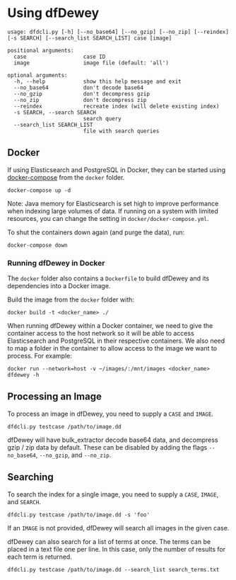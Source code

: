 # Using dfDewey

```shell
usage: dfdcli.py [-h] [--no_base64] [--no_gzip] [--no_zip] [--reindex] [-s SEARCH] [--search_list SEARCH_LIST] case [image]

positional arguments:
  case                  case ID
  image                 image file (default: 'all')

optional arguments:
  -h, --help            show this help message and exit
  --no_base64           don't decode base64
  --no_gzip             don't decompress gzip
  --no_zip              don't decompress zip
  --reindex             recreate index (will delete existing index)
  -s SEARCH, --search SEARCH
                        search query
  --search_list SEARCH_LIST
                        file with search queries
```

## Docker

If using Elasticsearch and PostgreSQL in Docker, they can be started using
[docker-compose](https://docs.docker.com/compose/install/) from the `docker`
folder.

```shell
docker-compose up -d
```

Note: Java memory for Elasticsearch is set high to improve performance when
indexing large volumes of data. If running on a system with limited resources,
you can change the setting in `docker/docker-compose.yml`.

To shut the containers down again (and purge the data), run:

```shell
docker-compose down
```

### Running dfDewey in Docker

The `docker` folder also contains a `Dockerfile` to build dfDewey and its
dependencies into a Docker image.

Build the image from the `docker` folder with:

```shell
docker build -t <docker_name> ./
```

When running dfDewey within a Docker container, we need to give the container
access to the host network so it will be able to access Elasticsearch and
PostgreSQL in their respective containers. We also need to map a folder in the
container to allow access to the image we want to process. For example:

```shell
docker run --network=host -v ~/images/:/mnt/images <docker_name> dfdewey -h
```

## Processing an Image

To process an image in dfDewey, you need to supply a `CASE` and `IMAGE`.

```shell
dfdcli.py testcase /path/to/image.dd
```

dfDewey will have bulk_extractor decode base64 data, and decompress gzip / zip
data by default. These can be disabled by adding the flags `--no_base64`,
`--no_gzip`, and `--no_zip`.

## Searching

To search the index for a single image, you need to supply a `CASE`, `IMAGE`,
and `SEARCH`.

```shell
dfdcli.py testcase /path/to/image.dd -s 'foo'
```

If an `IMAGE` is not provided, dfDewey will search all images in the given case.

dfDewey can also search for a list of terms at once. The terms can be placed in
a text file one per line. In this case, only the number of results for each term
is returned.

```shell
dfdcli.py testcase /path/to/image.dd --search_list search_terms.txt
```

